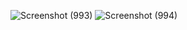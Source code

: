 ![Screenshot (993)](https://github.com/user-attachments/assets/c95202a6-572c-454c-b81e-9bdf549a496f)
![Screenshot (994)](https://github.com/user-attachments/assets/636a26fa-7f62-4bda-a2a8-c65fa3ecd2cf)
